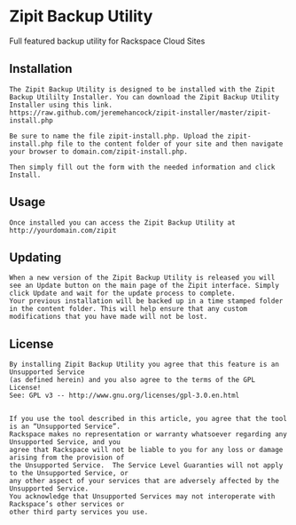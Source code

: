 Zipit Backup Utility
====================

Full featured backup utility for Rackspace Cloud Sites

Installation
------------

    The Zipit Backup Utility is designed to be installed with the Zipit Backup Utililty Installer. You can download the Zipit Backup Utility Installer using this link.
    https://raw.github.com/jeremehancock/zipit-installer/master/zipit-install.php
  
    Be sure to name the file zipit-install.php. Upload the zipit-install.php file to the content folder of your site and then navigate your browser to domain.com/zipit-install.php.

    Then simply fill out the form with the needed information and click Install.


Usage
-----
    
    Once installed you can access the Zipit Backup Utility at http://yourdomain.com/zipit


Updating
--------

    When a new version of the Zipit Backup Utility is released you will see an Update button on the main page of the Zipit interface. Simply click Update and wait for the update process to complete. 
    Your previous installation will be backed up in a time stamped folder in the content folder. This will help ensure that any custom modifications that you have made will not be lost. 
    
License
-------

    By installing Zipit Backup Utility you agree that this feature is an Unsupported Service 
    (as defined herein) and you also agree to the terms of the GPL License! 
    See: GPL v3 -- http://www.gnu.org/licenses/gpl-3.0.en.html


    If you use the tool described in this article, you agree that the tool is an “Unsupported Service”. 
    Rackspace makes no representation or warranty whatsoever regarding any Unsupported Service, and you 
    agree that Rackspace will not be liable to you for any loss or damage arising from the provision of 
    the Unsupported Service.  The Service Level Guaranties will not apply to the Unsupported Service, or 
    any other aspect of your services that are adversely affected by the Unsupported Service.  
    You acknowledge that Unsupported Services may not interoperate with Rackspace’s other services or 
    other third party services you use.
